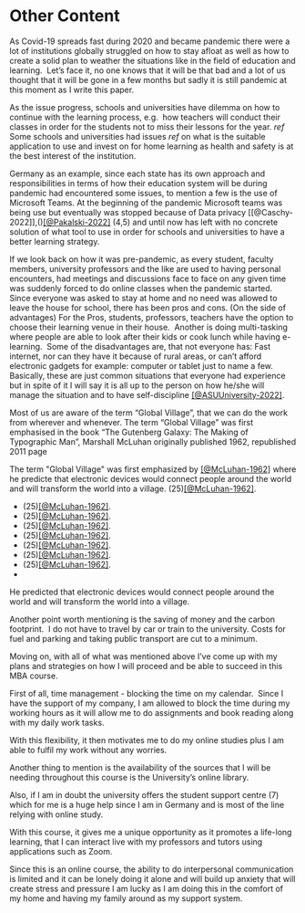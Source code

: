 # Other Content






As Covid-19 spreads fast during 2020 and became pandemic there were a lot of institutions globally struggled on how to stay afloat as well as how to create a solid plan to weather the situations like in the field of education and learning.  Let’s face it, no one knows that it will be that bad and a lot of us thought that it will be gone in a few months but sadly it is still pandemic at this moment as I write this paper.

As the issue progress, schools and universities have dilemma on how to continue with the learning process, e.g.  how teachers will conduct their classes in order for the students not to miss their lessons for the year. *ref* Some schools and universities had issues *ref* on what is the suitable application to use and invest on for home learning as health and safety is at the best interest of the institution.

Germany as an example, since each state has its own approach and responsibilities in terms of how their education system will be during pandemic had encountered some issues, to mention a few is the use of Microsoft Teams. At the beginning of the pandemic Microsoft teams was being use but eventually was stopped because of Data privacy [[@Caschy-2022]],()[[@Pakalski-2022]]() (4,5) and until now has left with no concrete solution of what tool to use in order for schools and universities to have a better learning strategy.

If we look back on how it was pre-pandemic, as every student, faculty members, university professors and the like are used to having personal encounters, had meetings and discussions face to face on any given time was suddenly forced to do online classes when the pandemic started.  Since everyone was asked to stay at home and no need was allowed to leave the house for school, there has been pros and cons. (On the side of advantages) For the Pros, students, professors, teachers have the option to choose their learning venue in their house.  Another is doing multi-tasking where people are able to look after their kids or cook lunch while having e-learning.  Some of the disadvantages are, that not everyone has: Fast internet, nor can they have it because of rural areas, or can’t afford electronic gadgets for example: computer or tablet just to name a few. Basically, these are just common situations that everyone had experience but in spite of it I will say it is all up to the person on how he/she will manage the situation and to have self-discipline [[@ASUUniversity-2022]]().

Most of us are aware of the term “Global Village”, that we can do the work from wherever and whenever. The term “Global Village” was first emphasised in the book “The Gutenberg Galaxy: The Making of Typographic Man”, Marshall McLuhan originally published 1962, republished 2011 page 

The term "Global Village" was first emphasized by [[@McLuhan-1962]](t) where he predicte that electronic devices would connect people around the world and will transform the world into a village. (25)[[@McLuhan-1962]](p).

-  (25)[[@McLuhan-1962]](p).
-  (25)[[@McLuhan-1962]](a).
- (25)[[@McLuhan-1962]](c).
- (25)[[@McLuhan-1962]](t).
- (25)[[@McLuhan-1962]](title).
- (25)[[@McLuhan-1962]](y).
- (25)[[@McLuhan-1962]](yp).
- 


He predicted that electronic devices would connect people around the world and will transform the world into a village. 

Another point worth mentioning is the saving of money and the carbon footprint.  I do not have to travel by car or train to the university. Costs for fuel and parking and taking public transport are cut to a minimum.

Moving on, with all of what was mentioned above I’ve come up with my plans and strategies on how I will proceed and be able to succeed in this MBA course.

First of all, time management - blocking the time on my calendar.  Since I have the support of my company, I am allowed to block the time during my working hours as it will allow me to do assignments and book reading along with my daily work tasks.

With this flexibility, it then motivates me to do my online studies plus I am able to fulfil my work without any worries.  

Another thing to mention is the availability of the sources that I will be needing throughout this course is the University’s online library.

Also, if I am in doubt the university offers the student support centre (7) which for me is a huge help since I am in Germany and is most of the line relying with online study.

With this course, it gives me a unique opportunity as it promotes a life-long learning, that I can interact live with my professors and tutors using applications such as Zoom.

Since this is an online course, the ability to do interpersonal communication is limited and it can be lonely doing it alone and will build up anxiety that will create stress and pressure I am lucky as I am doing this in the comfort of my home and having my family around as my support system.



